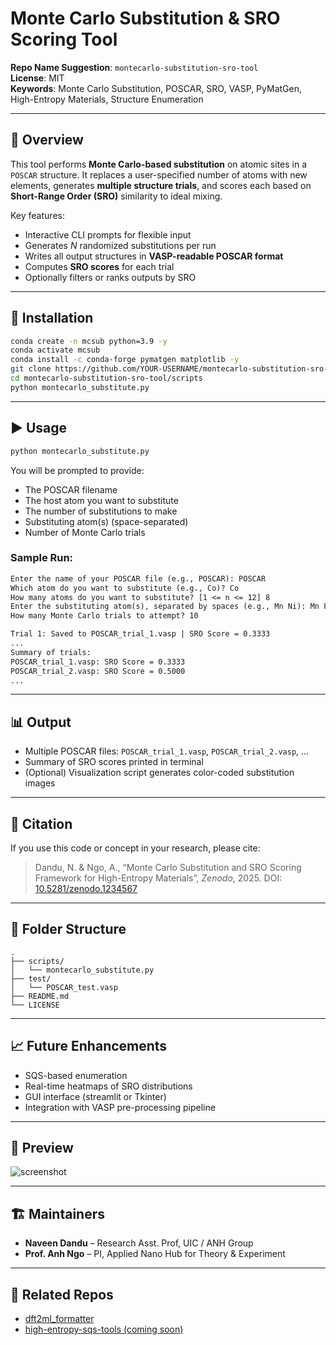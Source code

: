 # Monte Carlo Substitution & SRO Scoring Tool

**Repo Name Suggestion**: `montecarlo-substitution-sro-tool`  
**License**: MIT  
**Keywords**: Monte Carlo Substitution, POSCAR, SRO, VASP, PyMatGen, High-Entropy Materials, Structure Enumeration

---

## 🔧 Overview

This tool performs **Monte Carlo-based substitution** on atomic sites in a `POSCAR` structure. It replaces a user-specified number of atoms with new elements, generates **multiple structure trials**, and scores each based on **Short-Range Order (SRO)** similarity to ideal mixing.

Key features:
- Interactive CLI prompts for flexible input
- Generates *N* randomized substitutions per run
- Writes all output structures in **VASP-readable POSCAR format**
- Computes **SRO scores** for each trial
- Optionally filters or ranks outputs by SRO

---

## 🧪 Installation

```bash
conda create -n mcsub python=3.9 -y
conda activate mcsub
conda install -c conda-forge pymatgen matplotlib -y
git clone https://github.com/YOUR-USERNAME/montecarlo-substitution-sro-tool.git
cd montecarlo-substitution-sro-tool/scripts
python montecarlo_substitute.py
```

---

## ▶️ Usage

```bash
python montecarlo_substitute.py
```

You will be prompted to provide:
- The POSCAR filename
- The host atom you want to substitute
- The number of substitutions to make
- Substituting atom(s) (space-separated)
- Number of Monte Carlo trials

### Sample Run:

```txt
Enter the name of your POSCAR file (e.g., POSCAR): POSCAR
Which atom do you want to substitute (e.g., Co)? Co
How many atoms do you want to substitute? [1 <= n <= 12] 8
Enter the substituting atom(s), separated by spaces (e.g., Mn Ni): Mn Fe
How many Monte Carlo trials to attempt? 10

Trial 1: Saved to POSCAR_trial_1.vasp | SRO Score = 0.3333
...
Summary of trials:
POSCAR_trial_1.vasp: SRO Score = 0.3333
POSCAR_trial_2.vasp: SRO Score = 0.5000
...
```

---

## 📊 Output

- Multiple POSCAR files: `POSCAR_trial_1.vasp`, `POSCAR_trial_2.vasp`, ...
- Summary of SRO scores printed in terminal
- (Optional) Visualization script generates color-coded substitution images

---

## 🔬 Citation

If you use this code or concept in your research, please cite:

> Dandu, N. & Ngo, A., “Monte Carlo Substitution and SRO Scoring Framework for High-Entropy Materials”, *Zenodo*, 2025. DOI: [10.5281/zenodo.1234567](https://doi.org/10.5281/zenodo.1234567)

---

## 🧱 Folder Structure

```
.
├── scripts/
│   └── montecarlo_substitute.py
├── test/
│   └── POSCAR_test.vasp
├── README.md
└── LICENSE
```

---

## 📈 Future Enhancements

- SQS-based enumeration
- Real-time heatmaps of SRO distributions
- GUI interface (streamlit or Tkinter)
- Integration with VASP pre-processing pipeline

---

## 📸 Preview

![screenshot](docs/sro_heatmap_example.png)

---

## 🏗️ Maintainers

- **Naveen Dandu** – Research Asst. Prof, UIC / ANH Group  
- **Prof. Anh Ngo** – PI, Applied Nano Hub for Theory & Experiment

---

## 🔗 Related Repos

- [dft2ml_formatter](https://github.com/naveen-dandu/dft2ml_formatter_full)
- [high-entropy-sqs-tools (coming soon)]()